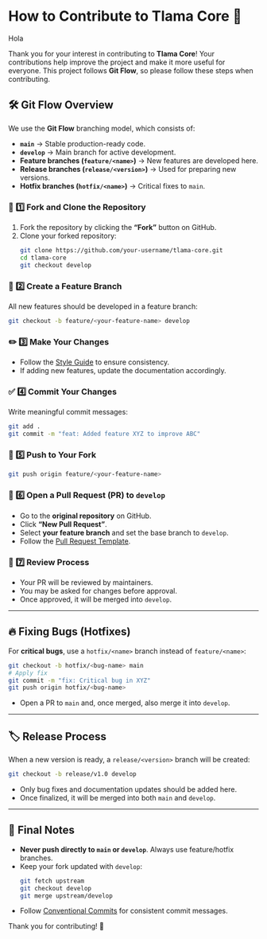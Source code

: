 # How to Contribute to Tlama Core 🌟

Hola

Thank you for your interest in contributing to **Tlama Core**! Your contributions help improve the project and make it more useful for everyone. This project follows **Git Flow**, so please follow these steps when contributing.  

## 🛠️ **Git Flow Overview**  
We use the **Git Flow** branching model, which consists of:  
- **`main`** → Stable production-ready code.  
- **`develop`** → Main branch for active development.  
- **Feature branches (`feature/<name>`)** → New features are developed here.  
- **Release branches (`release/<version>`)** → Used for preparing new versions.  
- **Hotfix branches (`hotfix/<name>`)** → Critical fixes to `main`.  

### 🔀 **1️⃣ Fork and Clone the Repository**  
1. Fork the repository by clicking the **“Fork”** button on GitHub.  
2. Clone your forked repository:  
   ```sh
   git clone https://github.com/your-username/tlama-core.git
   cd tlama-core
   git checkout develop
   ```

### 🌱 **2️⃣ Create a Feature Branch**  
All new features should be developed in a feature branch:  
```sh
git checkout -b feature/<your-feature-name> develop
```

### ✏️ **3️⃣ Make Your Changes**  
- Follow the [Style Guide](style-guide.md) to ensure consistency.  
- If adding new features, update the documentation accordingly.  

### ✅ **4️⃣ Commit Your Changes**  
Write meaningful commit messages:  
```sh
git add .
git commit -m "feat: Added feature XYZ to improve ABC"
```

### 🚀 **5️⃣ Push to Your Fork**  
```sh
git push origin feature/<your-feature-name>
```

### 🔁 **6️⃣ Open a Pull Request (PR) to `develop`**  
- Go to the **original repository** on GitHub.  
- Click **“New Pull Request”**.  
- Select **your feature branch** and set the base branch to `develop`.  
- Follow the [Pull Request Template](pull-request-template.md).  

### 🧐 **7️⃣ Review Process**  
- Your PR will be reviewed by maintainers.  
- You may be asked for changes before approval.  
- Once approved, it will be merged into `develop`.  

---

## 🔥 **Fixing Bugs (Hotfixes)**  
For **critical bugs**, use a `hotfix/<name>` branch instead of `feature/<name>`:  
```sh
git checkout -b hotfix/<bug-name> main
# Apply fix
git commit -m "fix: Critical bug in XYZ"
git push origin hotfix/<bug-name>
```
- Open a PR to `main` and, once merged, also merge it into `develop`.  

---

## 🏷️ **Release Process**  
When a new version is ready, a `release/<version>` branch will be created:  
```sh
git checkout -b release/v1.0 develop
```
- Only bug fixes and documentation updates should be added here.  
- Once finalized, it will be merged into both `main` and `develop`.  

---

## 🎯 **Final Notes**  
- **Never push directly to `main` or `develop`**. Always use feature/hotfix branches.  
- Keep your fork updated with `develop`:  
  ```sh
  git fetch upstream
  git checkout develop
  git merge upstream/develop
  ```  
- Follow [Conventional Commits](https://www.conventionalcommits.org/) for consistent commit messages.  

Thank you for contributing! 🚀  
